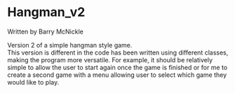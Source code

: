 # Hangman_v2
Written by Barry McNickle

Version 2 of a simple hangman style game.<br>
This version is different in the code has been written using different classes, making the program more versatile.  For example, it should be relatively simple to allow the user to start again once the game is finished or for me to create a second game with a menu allowing user to select which game they would like to play.
